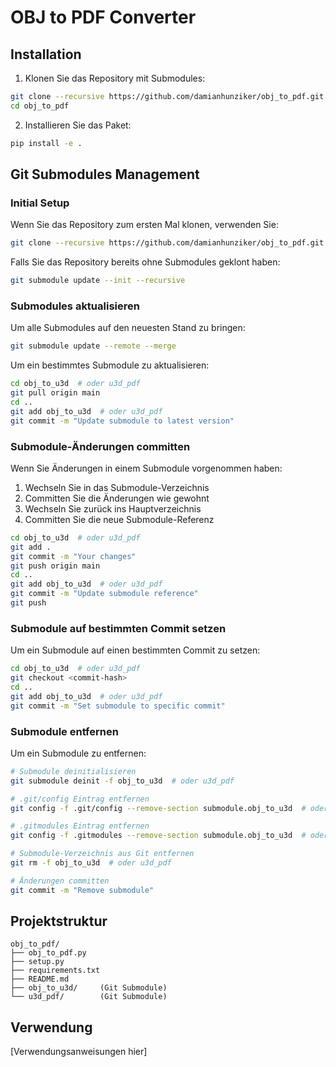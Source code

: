 # OBJ to PDF Converter

## Installation

1. Klonen Sie das Repository mit Submodules:
```bash
git clone --recursive https://github.com/damianhunziker/obj_to_pdf.git
cd obj_to_pdf
```

2. Installieren Sie das Paket:
```bash
pip install -e .
```

## Git Submodules Management

### Initial Setup
Wenn Sie das Repository zum ersten Mal klonen, verwenden Sie:
```bash
git clone --recursive https://github.com/damianhunziker/obj_to_pdf.git
```

Falls Sie das Repository bereits ohne Submodules geklont haben:
```bash
git submodule update --init --recursive
```

### Submodules aktualisieren
Um alle Submodules auf den neuesten Stand zu bringen:
```bash
git submodule update --remote --merge
```

Um ein bestimmtes Submodule zu aktualisieren:
```bash
cd obj_to_u3d  # oder u3d_pdf
git pull origin main
cd ..
git add obj_to_u3d  # oder u3d_pdf
git commit -m "Update submodule to latest version"
```

### Submodule-Änderungen committen
Wenn Sie Änderungen in einem Submodule vorgenommen haben:
1. Wechseln Sie in das Submodule-Verzeichnis
2. Committen Sie die Änderungen wie gewohnt
3. Wechseln Sie zurück ins Hauptverzeichnis
4. Committen Sie die neue Submodule-Referenz

```bash
cd obj_to_u3d  # oder u3d_pdf
git add .
git commit -m "Your changes"
git push origin main
cd ..
git add obj_to_u3d  # oder u3d_pdf
git commit -m "Update submodule reference"
git push
```

### Submodule auf bestimmten Commit setzen
Um ein Submodule auf einen bestimmten Commit zu setzen:
```bash
cd obj_to_u3d  # oder u3d_pdf
git checkout <commit-hash>
cd ..
git add obj_to_u3d  # oder u3d_pdf
git commit -m "Set submodule to specific commit"
```

### Submodule entfernen
Um ein Submodule zu entfernen:
```bash
# Submodule deinitialisieren
git submodule deinit -f obj_to_u3d  # oder u3d_pdf

# .git/config Eintrag entfernen
git config -f .git/config --remove-section submodule.obj_to_u3d  # oder u3d_pdf

# .gitmodules Eintrag entfernen
git config -f .gitmodules --remove-section submodule.obj_to_u3d  # oder u3d_pdf

# Submodule-Verzeichnis aus Git entfernen
git rm -f obj_to_u3d  # oder u3d_pdf

# Änderungen committen
git commit -m "Remove submodule"
```

## Projektstruktur
```
obj_to_pdf/
├── obj_to_pdf.py
├── setup.py
├── requirements.txt
├── README.md
├── obj_to_u3d/     (Git Submodule)
└── u3d_pdf/        (Git Submodule)
```

## Verwendung
[Verwendungsanweisungen hier]
